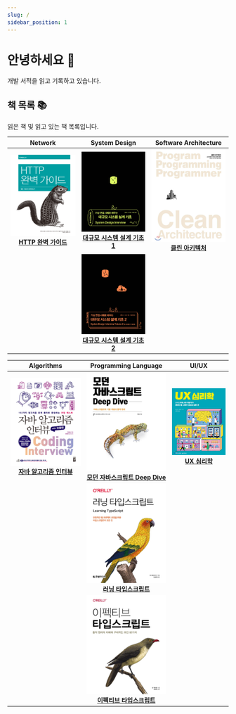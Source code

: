 ```yaml
---
slug: /
sidebar_position: 1
---
```


# 안녕하세요 👋

개발 서적을 읽고 기록하고 있습니다.

## 책 목록 📚

읽은 책 및 읽고 있는 책 목록입니다.

|                                                Network                                                |                                                               System Design                                                               |                                   Software Architecture                                   |
| :---------------------------------------------------------------------------------------------------: | :---------------------------------------------------------------------------------------------------------------------------------------: | :---------------------------------------------------------------------------------------: |
| ![http-완벽-가이드](./images/http-완벽-가이드.png) **[HTTP 완벽 가이드](/category/http-완벽-가이드)** | ![대규모 시스템 설계 기초 1](./images/대규모-시스템-설계-기초-1.png) **[대규모 시스템 설계 기초 1](/category/대규모-시스템-설계-기초-1)** | ![클린 아키텍처](./images/클린-아키텍처.png) **[클린 아키텍처](/category/클린-아키텍처)** |
|                                                                                                       | ![대규모 시스템 설계 기초 2](./images/대규모-시스템-설계-기초-2.png) **[대규모 시스템 설계 기초 2](/category/대규모-시스템-설계-기초-2)** |                                                                                           |

|                                                      Algorithms                                                       |                                                               Programming Language                                                                |                                   UI/UX                                   |
| :-------------------------------------------------------------------------------------------------------------------: | :-----------------------------------------------------------------------------------------------------------------------------------------------: | :-----------------------------------------------------------------------: |
| ![자바 알고리즘 인터뷰](./images/자바-알고리즘-인터뷰.png) **[자바 알고리즘 인터뷰](/category/자바-알고리즘-인터뷰)** | ![모던 자바스크립트 Deep Dive](./images/모던-자바스크립트-deep-dive.png) **[모던 자바스크립트 Deep Dive](/category/모던-자바스크립트-deep-dive)** | ![UX 심리학](./images/ux-심리학.png) **[UX 심리학](/category/ux-심리학)** |
|                                                                                                                       |                     ![러닝 타입스크립트](./images/러닝-타입스크립트.png) **[러닝 타입스크립트](/category/러닝-타입스크립트)**                     |                                                                           |
|                                                                                                                       |             ![이펙티브 타입스크립트](./images/이펙티브-타입스크립트.png) **[이펙티브 타입스크립트](/category/이펙티브-타입스크립트)**             |
